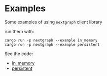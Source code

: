 # Examples

Some examples of using `nextgraph` client library

run them with:

```
cargo run -p nextgraph --example in_memory
cargo run -p nextgraph --example persistent
```

See the code:

- [in_memory](in_memory)
- [persistent](persistent)
